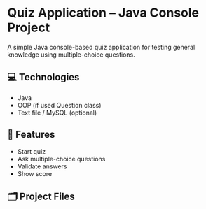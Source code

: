 # Quiz Application – Java Console Project

A simple Java console-based quiz application for testing general knowledge using multiple-choice questions.

## 💻 Technologies
- Java
- OOP (if used Question class)
- Text file / MySQL (optional)

## 🧠 Features
- Start quiz
- Ask multiple-choice questions
- Validate answers
- Show score

## 🗂️ Project Files
